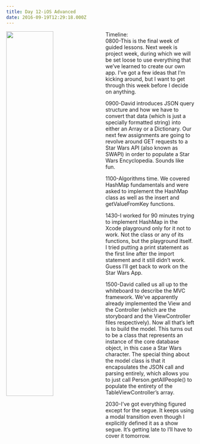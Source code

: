 ```yaml
---
title: Day 12-iOS Advanced
date: 2016-09-19T12:29:18.000Z
---
```

<img style="float: left; margin:0 1em 0 0; width: 50%" src="/img/blog/day12.jpg"/>
Timeline:<br/>
0800-This is the final week of guided lessons.  Next week is project week, during which we will be set loose to use everything that we’ve learned to create our own app.  I’ve got a few ideas that I’m kicking around, but I want to get through this week before I decide on anything.

0900-David introduces JSON query structure and how we have to convert that data (which is just a specially formatted string) into either an Array or a Dictionary. Our next few assignments are going to revolve around GET requests to a Star Wars API (also known as SWAPI) in order to populate a Star Wars Encyclopedia.  Sounds like fun.

1100-Algorithms time.  We covered HashMap fundamentals and were asked to implement the HashMap class as well as the insert and getValueFromKey functions.  

1430-I worked for 90 minutes trying to implement HashMap in the Xcode playground only for it not to work.  Not the class or any of its functions, but the playground itself.  I tried putting a print statement as the first line after the import statement and it still didn’t work.  Guess I’ll get back to work on the Star Wars App.

1500-David called us all up to the whiteboard to describe the MVC framework.  We’ve apparently already implemented the View and the Controller (which are the storyboard and the ViewController files respectively).  Now all that’s left is to build the model.  This turns out to be a class that represents an instance of the core database object, in this case a Star Wars character.  The special thing about the model class is that it encapsulates the JSON call and parsing entirely, which allows you to just call Person.getAllPeople() to populate the entirety of the TableViewController’s array.  

2030-I’ve got everything figured except for the segue.  It keeps using a modal transition even though I explicitly defined it as a show segue.  It’s getting late to I’ll have to cover it tomorrow.
